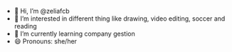 - 👋 Hi, I’m @zeliafcb
- 👀 I’m interested in different thing like drawing, video editing, soccer and reading
- 🌱 I’m currently learning company gestion
- 😄 Pronouns: she/her

<!---
zeliafcb/zeliafcb is a ✨ special ✨ repository because its `README.md` (this file) appears on your GitHub profile.
You can click the Preview link to take a look at your changes.
--->
